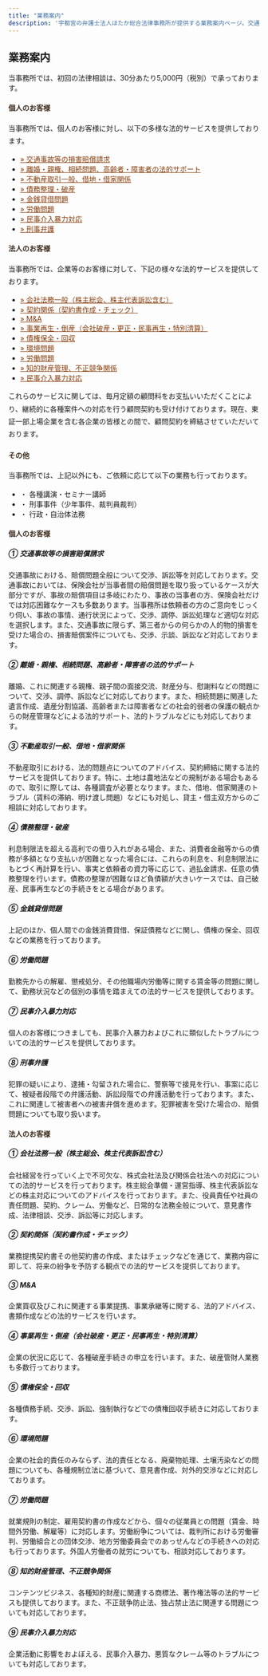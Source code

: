 ```yaml
---
title: "業務案内"
description: '宇都宮の弁護士法人ほたか総合法律事務所が提供する業務案内ページ。交通事故・離婚・相続などの個人向け相談から、企業法務・M&A・契約書対応まで幅広く対応。'
---
```


## 業務案内


当事務所では、初回の法律相談は、30分あたり5,000円（税別）で承っております。



<div class="container my-5">
<div class="row g-4">

<!-- 左 -->
<div class="col-md-6 col-sm-12">


<!-- 左カードここから-->
<div class="card border rounded p-4 mb-5">
<h4 class="fw-bold border-bottom pb-2 mb-3" style="color: #3c2b1c; font-family: 'Hiragino Mincho ProN', serif;">個人のお客様</h4>
<p class="mb-4" style="line-height: 1.8;">当事務所では、個人のお客様に対し、以下の多様な法的サービスを提供しております。</p>
<ul class="list-unstyled">
<li class="border-bottom py-2">
<a href="#c1" class="text-decoration-none" style="color: #843c0c;">» 交通事故等の損害賠償請求</a>
</li>
<li class="border-bottom py-2">
<a href="#c2" class="text-decoration-none" style="color: #843c0c; ">» 離婚・親権、相続問題、高齢者・障害者の法的サポート</a>
</li>
<li class="border-bottom py-2">
<a href="#c3" class="text-decoration-none" style="color: #843c0c; ">» 不動産取引一般、借地・借家関係</a>
</li>
<li class="border-bottom py-2">
<a href="#c4" class="text-decoration-none" style="color: #843c0c;">» 債務整理・破産</a>
</li>
<li class="border-bottom py-2">
<a href="#c5" class="text-decoration-none" style="color: #843c0c;">» 金銭貸借問題</a>
</li>
<li class="border-bottom py-2">
<a href="#c6" class="text-decoration-none" style="color: #843c0c;">» 労働問題</a>
</li>
<li class="border-bottom py-2">
<a href="#c7" class="text-decoration-none" style="color: #843c0c;">» 民事介入暴力対応</a>
</li>
<li class="py-2">
<a href="#c8" class="text-decoration-none" style="color: #843c0c;">» 刑事弁護</a>
</li>
</ul>
</div>
<!-- 左カードここまで-->

</div>
<!--右-->
<div class="col-md-6 col-sm-12">
<!-- 右カードここから-->
<div class="card border rounded p-4 mb-5">
<h4 class="fw-bold border-bottom pb-2 mb-3" style="color: #3c2b1c; font-family: 'Hiragino Mincho ProN', serif;">法人のお客様</h4>
<p class="mb-4" style="line-height: 1.8;">当事務所では、企業等のお客様に対して、下記の様々な法的サービスを提供しております。</p>
<ul class="list-unstyled">
<li class="border-bottom py-2">
<a href="#d1" class="text-decoration-none" style="color: #843c0c;">» 会社法務一般（株主総会、株主代表訴訟含む）</a>
</li>
<li class="border-bottom py-2">
<a href="#d2" class="text-decoration-none" style="color: #843c0c">» 契約関係（契約書作成・チェック）</a>
</li>
<li class="border-bottom py-2">
<a href="#d3" class="text-decoration-none" style="color: #843c0c;">» M&A</a>
</li>
<li class="border-bottom py-2">
<a href="#d4" class="text-decoration-none" style="color: #843c0c;">» 事業再生・倒産（会社破産・更正・民事再生・特別清算）</a>
</li>
<li class="border-bottom py-2">
<a href="#d5" class="text-decoration-none" style="color: #843c0c;">» 債権保全・回収</a>
</li>
<li class="border-bottom py-2">
<a href="#d6" class="text-decoration-none" style="color: #843c0c;">» 環境問題</a>
</li>
<li class="border-bottom py-2">
<a href="#d7" class="text-decoration-none" style="color: #843c0c;">» 労働問題</a>
</li>
<li class="border-bottom py-2">
<a href="#d8" class="text-decoration-none" style="color: #843c0c;">» 知的財産管理、不正競争関係</a>
</li>
<li class="py-2">
<a href="#d9" class="text-decoration-none" style="color: #843c0c;">» 民事介入暴力対応</a>
</li>
</ul>

<p class="mt-4" style="line-height: 1.8;">
これらのサービスに関しては、毎月定額の顧問料をお支払いいただくことにより、継続的に各種案件への対応を行う顧問契約も受け付けております。現在、東証一部上場企業を含む各企業の皆様との間で、顧問契約を締結させていただいております。
</p>
</div>
<!-- 右カードここまで-->

</div>
</div>
</div>

<!-- その他カードここから-->
<div class="card border rounded p-4 mb-5">
<h4 id="other" class="fw-bold border-bottom pb-2 mb-3" style="color: #3c2b1c; font-family: 'Hiragino Mincho ProN', serif;">その他</h4>

<p class="mb-4" style="line-height: 1.8;">当事務所では、上記以外にも、ご依頼に応じて以下の業務も行っております。</p>

<ul class="list-unstyled">
<li class="border-top pt-3">・ 各種講演・セミナー講師</li>
<li class="border-top pt-3">・ 刑事事件（少年事件、裁判員裁判）</li>
<li class="border-top pt-3">・ 行政・自治体法務</li>
</ul>
</div>

<!-- 個人カードここから-->
<div class="card border rounded p-4 mb-5">
  <h4 id="customer" class="fw-bold border-bottom pb-2 mb-4" style="color: #3c2b1c; font-family: 'Hiragino Mincho ProN', serif;">
    個人のお客様
  </h4>

  <div id="c1" class="mb-4 pb-3 border-bottom">
    <h5 class="fw-bold">① 交通事故等の損害賠償請求</h5>
    <p>交通事故における、賠償問題全般について交渉、訴訟等を対応しております。交通事故においては、保険会社が当事者間の賠償問題を取り扱っているケースが大部分ですが、事故の賠償項目は多岐にわたり、事故の当事者の方、保険会社だけでは対応困難なケースも多数あります。当事務所は依頼者の方のご意向をじっくり伺い、事故の事情、通行状況によって、交渉、調停、訴訟処理など適切な対応を選択します。また、交通事故に限らず、第三者からの何らかの人的物的損害を受けた場合の、損害賠償案件についても、交渉、示談、訴訟など対応しております。</p>
  </div>

  <div id="c2" class="mb-4 pb-3 border-bottom">
    <h5 class="fw-bold">② 離婚・親権、相続問題、高齢者・障害者の法的サポート</h5>
    <p>離婚、これに関連する親権、親子間の面接交流、財産分与、慰謝料などの問題について、交渉、調停、訴訟などに対応しております。また、相続問題に関連した遺言作成、遺産分割協議、高齢者または障害者などの社会的弱者の保護の観点からの財産管理などによる法的サポート、法的トラブルなどにも対応しております。</p>
  </div>

  <div id="c3" class="mb-4 pb-3 border-bottom">
    <h5 class="fw-bold">③ 不動産取引一般、借地・借家関係</h5>
    <p>不動産取引における、法的問題点についてのアドバイス、契約締結に関する法的サービスを提供しております。特に、土地は農地法などの規制がある場合もあるので、取引に際しては、各種調査が必要となります。また、借地、借家関連のトラブル（賃料の滞納、明け渡し問題）などにも対処し、貸主・借主双方からのご相談に対応しております。</p>
  </div>

  <div id="c4" class="mb-4 pb-3 border-bottom">
    <h5 class="fw-bold">④ 債務整理・破産</h5>
    <p>利息制限法を超える高利での借り入れがある場合、また、消費者金融等からの債務が多額となり支払いが困難となった場合には、これらの利息を、利息制限法にもとづく再計算を行い、事実と依頼者の資力等に応じて、過払金請求、任意の債務整理を行います。債務の整理が困難なほど負債額が大きいケースでは、自己破産、民事再生などの手続きをとる場合があります。</p>
  </div>

  <div id="c5" class="mb-4 pb-3 border-bottom">
    <h5 class="fw-bold">⑤ 金銭貸借問題</h5>
    <p>上記のほか、個人間での金銭消費貸借、保証債務などに関し、債権の保全、回収などの業務を行っております。</p>
  </div>

  <div id="c6" class="mb-4 pb-3 border-bottom">
    <h5 class="fw-bold">⑥ 労働問題</h5>
    <p>勤務先からの解雇、懲戒処分、その他職場内労働等に関する賃金等の問題に関して、勤務状況などの個別の事情を踏まえての法的サービスを提供しております。</p>
  </div>

  <div id="c7" class="mb-4 pb-3 border-bottom">
    <h5 class="fw-bold">⑦ 民事介入暴力対応</h5>
    <p>個人のお客様につきましても、民事介入暴力およびこれに類似したトラブルについての法的サービスを提供しております。</p>
  </div>

  <div id="c8" class="mb-0">
    <h5 class="fw-bold">⑧ 刑事弁護</h5>
    <p>犯罪の疑いにより、逮捕・勾留された場合に、警察等で接見を行い、事案に応じて、被疑者段階での弁護活動、訴訟段階での弁護活動を行っております。また、これに関連して被害者への被害弁償を進めます。犯罪被害を受けた場合の、賠償問題についても取り扱います。</p>
  </div>
</div>
<!-- 個人カードここまで-->


<!--法人カードここから-->
<div class="card border rounded p-4 mb-5">
  <h4 id="company" class="fw-bold border-bottom pb-2 mb-4" style="color: #3c2b1c; font-family: 'Hiragino Mincho ProN', serif;">
    法人のお客様
  </h4>

  <div id="d1" class="mb-4 pb-3 border-bottom">
    <h5 class="fw-bold">① 会社法務一般（株主総会、株主代表訴訟含む）</h5>
    <p>会社経営を行っていく上で不可欠な、株式会社法及び関係会社法への対応についての法的サービスを行っております。株主総会準備・運営指導、株主代表訴訟などの株主対応についてのアドバイスを行っております。また、役員責任や社員の責任問題、契約、クレーム、労働など、日常的な法務全般について、意見書作成、法律相談、交渉、訴訟等に対応します。</p>
  </div>

  <div id="d2" class="mb-4 pb-3 border-bottom">
    <h5 class="fw-bold">② 契約関係（契約書作成・チェック）</h5>
    <p>業務提携契約書その他契約書の作成、またはチェックなどを通じて、業務内容に即して、将来の紛争を予防する観点での法的サービスを提供しております。</p>
  </div>

  <div id="d3" class="mb-4 pb-3 border-bottom">
    <h5 class="fw-bold">③ M&A</h5>
    <p>企業買収及びこれに関連する事業提携、事業承継等に関する、法的アドバイス、書類作成などの法的サービスを行います。</p>
  </div>

  <div id="d4" class="mb-4 pb-3 border-bottom">
    <h5 class="fw-bold">④ 事業再生・倒産（会社破産・更正・民事再生・特別清算）</h5>
    <p>企業の状況に応じて、各種破産手続きの申立を行います。また、破産管財人業務も多数行っております。</p>
  </div>

  <div id="d5" class="mb-4 pb-3 border-bottom">
    <h5 class="fw-bold">⑤ 債権保全・回収</h5>
    <p>各種債務手続、交渉、訴訟、強制執行などでの債権回収手続きに対応しております。</p>
  </div>

  <div id="d6" class="mb-4 pb-3 border-bottom">
    <h5 class="fw-bold">⑥ 環境問題</h5>
    <p>企業の社会的責任のみならず、法的責任となる、廃棄物処理、土壌汚染などの問題についても、各種規制立法に基づいて、意見書作成、対外的交渉などに対応しております。</p>
  </div>

  <div id="d7" class="mb-4 pb-3 border-bottom">
    <h5 class="fw-bold">⑦ 労働問題</h5>
    <p>就業規則の制定、雇用契約書の作成などから、個々の従業員との問題（賃金、時間外労働、解雇等）に対応します。労働紛争については、裁判所における労働審判、労働組合との団体交渉、地方労働委員会でのあっせんなどの手続きへの対応も行っております。外国人労働者の就労についても、相談対応しております。</p>
  </div>

  <div id="d8" class="mb-4 pb-3 border-bottom">
    <h5 class="fw-bold">⑧ 知的財産管理、不正競争関係</h5>
    <p>コンテンツビジネス、各種知的財産に関連する商標法、著作権法等の法的サービスも提供しております。また、不正競争防止法、独占禁止法に関連する問題についても対応しております。</p>
  </div>

  <div id="d9" class="mb-0">
    <h5 class="fw-bold">⑨ 民事介入暴力対応</h5>
    <p>企業活動に影響をおよぼえる、民事介入暴力、悪質なクレーム等のトラブルについても対応しております。</p>
  </div>
</div>

<!-- 法人カードここまで-->